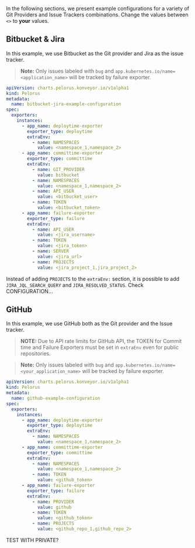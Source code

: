 In the following sections, we present example configurations for a variety of Git Providers and Issue Trackers combinations. Change the values between `<>` to **your** values.

## Bitbucket & Jira

In this example, we use Bitbucket as the Git provider and Jira as the issue tracker.

> **Note:** Only issues labeled with `bug` and `app.kubernetes.io/name=<application_name>` will be tracked by failure exporter.

```yaml
apiVersion: charts.pelorus.konveyor.io/v1alpha1
kind: Pelorus
metadata:
  name: bitbucket-jira-example-configuration
spec:
  exporters:
    instances:
      - app_name: deploytime-exporter
        exporter_type: deploytime
        extraEnv:
          - name: NAMESPACES
            value: <namespace_1,namespace_2>
      - app_name: committime-exporter
        exporter_type: committime
        extraEnv:
          - name: GIT_PROVIDER
            value: bitbucket
          - name: NAMESPACES
            value: <namespace_1,namespace_2>
          - name: API_USER
            value: <bitbucket_user>
          - name: TOKEN
            value: <bitbucket_token>
      - app_name: failure-exporter
        exporter_type: failure
        extraEnv:
          - name: API_USER
            value: <jira_username>
          - name: TOKEN
            value: <jira_token>
          - name: SERVER
            value: <jira_url>
          - name: PROJECTS
            value: <jira_project_1,jira_project_2>
```

Instead of adding `PROJECTS` to the `extraEnv:` section, it is possible to add `JIRA_JQL_SEARCH_QUERY` and `JIRA_RESOLVED_STATUS`. Check CONFIGURATION...

## GitHub

In this example, we use GitHub both as the Git provider and the Issue tracker.

> **NOTE:** Due to API rate limits for GitHub API, the TOKEN for Commit time and Failure Exporters must be set in `extraEnv` even for public repositories.

> **Note:** Only issues labeled with `bug` and `app.kubernetes.io/name=<your_application_name>` will be tracked by failure exporter.

```yaml
apiVersion: charts.pelorus.konveyor.io/v1alpha1
kind: Pelorus
metadata:
  name: github-example-configuration
spec:
  exporters:
    instances:
      - app_name: deploytime-exporter
        exporter_type: deploytime
        extraEnv:
          - name: NAMESPACES
            value: <namespace_1,namespace_2>
      - app_name: committime-exporter
        exporter_type: committime
        extraEnv:
          - name: NAMESPACES
            value: <namespace_1,namespace_2>
          - name: TOKEN
            value: <github_token>
      - app_name: failure-exporter
        exporter_type: failure
        extraEnv:
          - name: PROVIDER
            value: github
          - name: TOKEN
            value: <github_token>
          - name: PROJECTS
            value: <github_repo_1,github_repo_2>
```
TEST WITH PRIVATE?
